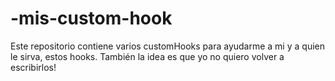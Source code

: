 # -mis-custom-hook
Este repositorio contiene varios customHooks para ayudarme a mi y a quien le sirva, estos hooks.  También la idea es que yo no quiero volver a escribirlos!
